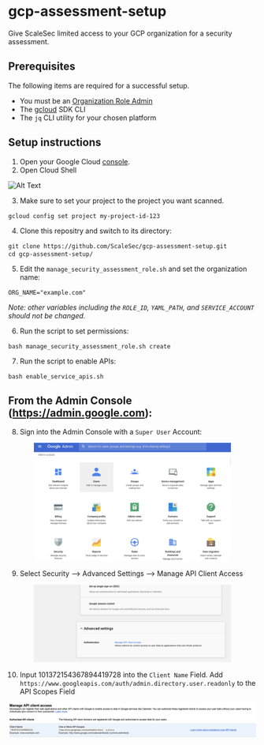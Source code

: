 # gcp-assessment-setup
Give ScaleSec limited access to your GCP organization for a security assessment.

## Prerequisites
The following items are required for a successful setup.

- You must be an [Organization Role Admin](https://console.cloud.google.com/iam-admin/roles/details/roles<iam.organizationRoleAdmin)
- The [gcloud](https://cloud.google.com/sdk/) SDK CLI
- The `jq` CLI utility for your chosen platform

## Setup instructions

1. Open your Google Cloud [console](https://console.cloud.google.com).
2. Open Cloud Shell

![Alt Text](https://cloud.google.com/shell/docs/images/shellstart-update.gif)


3. Make sure to set your project to the project you want scanned.

```
gcloud config set project my-project-id-123
```

4. Clone this repositry and switch to its directory:

```
git clone https://github.com/ScaleSec/gcp-assessment-setup.git
cd gcp-assessment-setup/
```

5. Edit the `manage_security_assessment_role.sh` and set the organization name:

```
ORG_NAME="example.com"
```

_Note: other variables including the `ROLE_ID`, `YAML_PATH`, and `SERVICE_ACCOUNT` should not be changed._ 


6. Run the script to set permissions:

```
bash manage_security_assessment_role.sh create
```

7. Run the script to enable APIs:

```
bash enable_service_apis.sh
```

## From the Admin Console (https://admin.google.com):

8. Sign into the Admin Console with a `Super User` Account:

<p align="center">
    <img src="./IMG/ADMIN_CONSOLE.png" alt="drawing" width="400"/>
</p>

9. Select Security --> Advanced Settings --> Manage API Client Access

<p align="center">
    <img src="./IMG/ADV_SETTINGS.png" alt="drawing" width="400"/>
</p>

10. Input 101372154367894419728 into the `Client Name` Field.  Add `https://www.googleapis.com/auth/admin.directory.user.readonly` to the API Scopes Field

<p align="center">
    <img src="./IMG/ADD_SCOPES.png" alt="drawing" width="1000"/>
</p>
